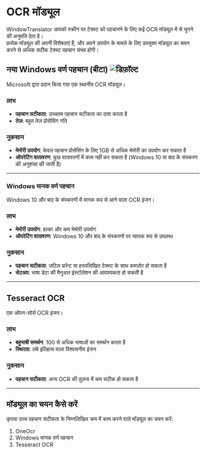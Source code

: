 # OCR मॉड्यूल

WindowTranslator आपको स्क्रीन पर टेक्स्ट को पहचानने के लिए कई OCR मॉड्यूल में से चुनने की अनुमति देता है।  
प्रत्येक मॉड्यूल की अपनी विशेषताएं हैं, और अपने उपयोग के मामले के लिए उपयुक्त मॉड्यूल का चयन करने से अधिक सटीक टेक्स्ट पहचान संभव होगी।

## नया Windows वर्ण पहचान (बीटा) ![डिफ़ॉल्ट](https://img.shields.io/badge/डिफ़ॉल्ट-brightgreen)

Microsoft द्वारा प्रदान किया गया एक स्थानीय OCR मॉड्यूल।

### लाभ
- **पहचान सटीकता**: उच्चतम पहचान सटीकता का दावा करता है
- **तेज़**: बहुत तेज़ प्रोसेसिंग गति

### नुकसान
- **मेमोरी उपयोग**: केवल पहचान प्रोसेसिंग के लिए 1GB से अधिक मेमोरी का उपयोग कर सकता है
- **ऑपरेटिंग वातावरण**: कुछ वातावरणों में काम नहीं कर सकता है (Windows 10 या बाद के संस्करण की अनुशंसा की जाती है)

---

### Windows मानक वर्ण पहचान

Windows 10 और बाद के संस्करणों में मानक रूप से आने वाला OCR इंजन।

### लाभ
- **मेमोरी उपयोग**: हल्का और कम मेमोरी उपयोग
- **ऑपरेटिंग वातावरण**: Windows 10 और बाद के संस्करणों पर व्यापक रूप से उपलब्ध

### नुकसान
- **पहचान सटीकता**: जटिल फ़ॉन्ट या हस्तलिखित टेक्स्ट के साथ कमज़ोर हो सकता है
- **सेटअप**: भाषा डेटा की मैनुअल इंस्टॉलेशन की आवश्यकता हो सकती है

---

## Tesseract OCR

एक ओपन-सोर्स OCR इंजन।

### लाभ
- **बहुभाषी समर्थन**: 100 से अधिक भाषाओं का समर्थन करता है
- **स्थिरता**: लंबे इतिहास वाला विश्वसनीय इंजन

### नुकसान
- **पहचान सटीकता**: अन्य OCR की तुलना में कम सटीक हो सकता है

---

## मॉड्यूल का चयन कैसे करें

कृपया उच्च पहचान सटीकता के निम्नलिखित क्रम में काम करने वाले मॉड्यूल का चयन करें:

1. OneOcr
2. Windows मानक वर्ण पहचान
3. Tesseract OCR

